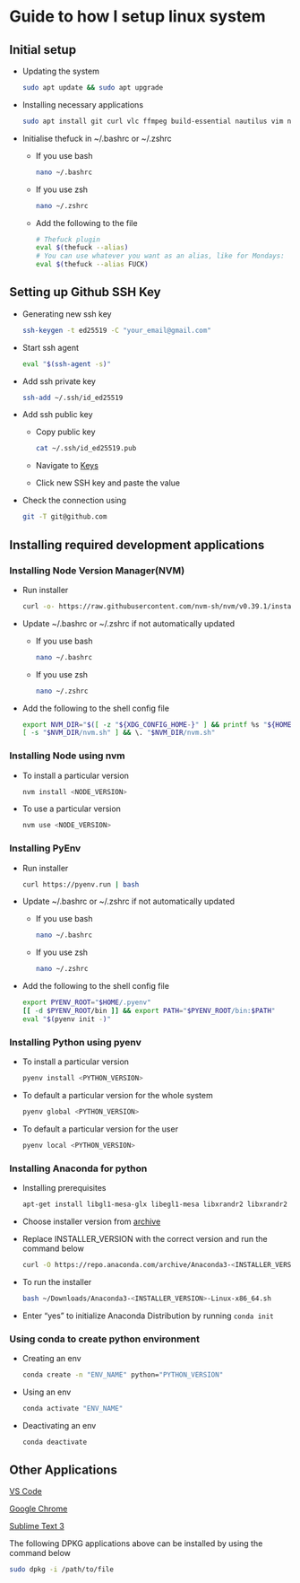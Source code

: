 
# Guide to how I setup linux system

## Initial setup

* Updating the system
  ```bash
  sudo apt update && sudo apt upgrade
  ```

* Installing necessary applications
  ```bash
  sudo apt install git curl vlc ffmpeg build-essential nautilus vim neovim htop neofetch thefuck
  ```

* Initialise thefuck in ~/.bashrc or ~/.zshrc
    * If you use bash
        ```bash
        nano ~/.bashrc
        ```

    * If you use zsh
        ```bash
        nano ~/.zshrc
        ```

    * Add the following to the file
        ```bash
        # Thefuck plugin
        eval $(thefuck --alias)
        # You can use whatever you want as an alias, like for Mondays:
        eval $(thefuck --alias FUCK)
        ```

## Setting up Github SSH Key

* Generating new ssh key
    ```bash
    ssh-keygen -t ed25519 -C "your_email@gmail.com"
    ```

* Start ssh agent
    ```bash
    eval "$(ssh-agent -s)"
    ```

* Add ssh private key
    ```bash
    ssh-add ~/.ssh/id_ed25519
    ```

* Add ssh public key
    * Copy public key
        ```bash
        cat ~/.ssh/id_ed25519.pub
        ```
    * Navigate to [Keys](https://github.com/settings/keys)

    * Click new SSH key and paste the value

* Check the connection using
    ```bash
    git -T git@github.com
    ```

## Installing required development applications
### Installing Node Version Manager(NVM)
* Run installer
    ```bash
    curl -o- https://raw.githubusercontent.com/nvm-sh/nvm/v0.39.1/install.sh | bash
    ```

* Update ~/.bashrc or ~/.zshrc if not automatically updated 

    * If you use bash
        ```bash
        nano ~/.bashrc
        ```

    * If you use zsh
        ```bash
        nano ~/.zshrc
        ```

* Add the following to the shell config file
    ```bash
    export NVM_DIR="$([ -z "${XDG_CONFIG_HOME-}" ] && printf %s "${HOME}/.nvm" || printf %s "${XDG_CONFIG_HOME}/nvm")"
    [ -s "$NVM_DIR/nvm.sh" ] && \. "$NVM_DIR/nvm.sh"
    ```

### Installing Node using nvm
* To install a particular version
    ```bash
    nvm install <NODE_VERSION>
    ```
* To use a particular version
    ```bash
    nvm use <NODE_VERSION>
    ```

### Installing PyEnv
* Run installer
    ```bash
    curl https://pyenv.run | bash
    ```

* Update ~/.bashrc or ~/.zshrc if not automatically updated 

    * If you use bash
        ```bash
        nano ~/.bashrc
        ```

    * If you use zsh
        ```bash
        nano ~/.zshrc
        ```

* Add the following to the shell config file
    ```bash
    export PYENV_ROOT="$HOME/.pyenv"
    [[ -d $PYENV_ROOT/bin ]] && export PATH="$PYENV_ROOT/bin:$PATH"
    eval "$(pyenv init -)"
    ```

### Installing Python using pyenv
* To install a particular version
    ```bash
    pyenv install <PYTHON_VERSION>
    ```
* To default a particular version for the whole system
    ```bash
    pyenv global <PYTHON_VERSION>
    ```
* To default a particular version for the user
    ```bash
    pyenv local <PYTHON_VERSION>
    ```
### Installing Anaconda for python

* Installing prerequisites
    ```bash
    apt-get install libgl1-mesa-glx libegl1-mesa libxrandr2 libxrandr2 libxss1 libxcursor1 libxcomposite1 libasound2 libxi6 libxtst6
    ```

* Choose installer version from [archive](https://repo.anaconda.com/archive/)

* Replace INSTALLER_VERSION with the correct version and run the command below
    ```bash
    curl -O https://repo.anaconda.com/archive/Anaconda3-<INSTALLER_VERSION>-Linux-x86_64.sh
    ```

* To run the installer
    ```bash
    bash ~/Downloads/Anaconda3-<INSTALLER_VERSION>-Linux-x86_64.sh
    ```

* Enter “yes” to initialize Anaconda Distribution by running ```conda init```

### Using conda to create python environment

* Creating an env
    ```bash
    conda create -n "ENV_NAME" python="PYTHON_VERSION"
    ```

* Using an env
    ```bash
    conda activate "ENV_NAME"
    ```

* Deactivating an env
    ```bash
    conda deactivate
    ```

## Other Applications

[VS Code](https://code.visualstudio.com/download)

[Google Chrome](https://www.google.com/intl/en_in/chrome/)

[Sublime Text 3](https://www.sublimetext.com/3)

The following DPKG applications above can be installed by using the command below

```bash
sudo dpkg -i /path/to/file
```